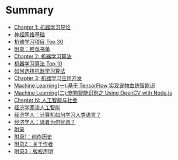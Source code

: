 # Summary

* [Chapter 1: 机器学习导论]()
* [神经网络基础](chapter/introduce/Machine-Learning-Neural-Network.md)
* [机器学习项目 Top 30](chapter/introduce/Machine-Learning-Projects.md)
* [附录：推荐书单](chapter/introduce/Machine-Learning-Books.md)
* [Chapter 2: 机器学习算法]()
* [机器学习算法 Top 10](chapter/algorithm/Machine-Learning-Algorithms.md)
* [如何选择机器学习算法](chapter/algorithm/Machine-Learning-Algorithms-Sheet.md)
* [Chapter 3: 机器学习应用开发]()
* [Machine Learning(一):基于 TensorFlow 实现宠物血统智能识](chapter/introduce/Machine-Learning-TensorFlow.md)
* [Machine Learning(二):宠物智能识别之 Using OpenCV with Node.js](chapter/introduce/Machine-Learning-OpenCV/)
* [Chapter N: 人工智能与社会]()
* [经济学家谈人工智能](chapter/introduce/Machine-Learning-Economist.md)
* [经济学人：计算机如何学习人类语言？](chapter/introduce/Machine-Learning-News_E20170111.md)
* [经济学人：译者为何忧虑？](chapter/introduce/Machine-Learning-News_E20170527.md)
* [附录]()
* [附录1：创作历史](chapter/about/eBook-MLS.md)
* [附录2：关于作者](chapter/about/Catalog.md)
* [附录3：版权声明](chapter/about/License.md)
